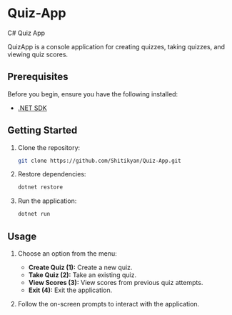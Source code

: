 # Quiz-App
C# Quiz App

QuizApp is a console application for creating quizzes, taking quizzes, and viewing quiz scores.

## Prerequisites

Before you begin, ensure you have the following installed:

- [.NET SDK](https://dotnet.microsoft.com/download)

## Getting Started

1. Clone the repository:

    ```bash
    git clone https://github.com/Shitikyan/Quiz-App.git
    ```

2. Restore dependencies:

    ```bash
    dotnet restore
    ```

3. Run the application:

    ```bash
    dotnet run
    ```

## Usage

1. Choose an option from the menu:

   - **Create Quiz (1):** Create a new quiz.
   - **Take Quiz (2):** Take an existing quiz.
   - **View Scores (3):** View scores from previous quiz attempts.
   - **Exit (4):** Exit the application.

2. Follow the on-screen prompts to interact with the application.
